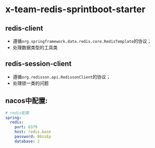 # x-team-redis-sprintboot-starter

## redis-client

+ 遵循`org.springframework.data.redis.core.RedisTemplate`的协议；
+ 处理数据类型的工具类

## redis-session-client

+ 遵循`org.redisson.api.RedissonClient`的协议；
+ 处理锁一类的问题

## nacos中配置:
```yaml
# redis配置
spring:
  redis:
    port: 6379
    host: redis.base
    password: 86zsEp
    database: 2
```